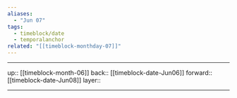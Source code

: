 ```yaml
---
aliases:
  - "Jun 07"
tags:
  - timeblock/date
  - temporalanchor
related: "[[timeblock-monthday-07]]"
---
```




***

up:: [[timeblock-month-06]]
back:: [[timeblock-date-Jun06]]
forward:: [[timeblock-date-Jun08]]
layer:: 

***
